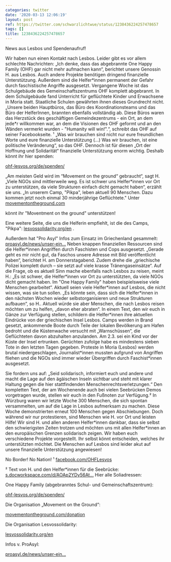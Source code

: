 ```yaml
---
categories: twitter
date: '2020-03-13 12:06:19'
layout: post
ref: https://twitter.com/schwarzlichtwue/status/1238436224257478657
tags: []
title: 1238436224257478657
---
```

News aus Lesbos und Spendenaufruf!



Wir haben nun einen Kontakt nach Lesbos. Leider gibt es vor allem schlechte Nachrichten: „Ich denke, dass das abgebrannte One Happy Family (OHF) gar nicht mehr aufmachen kann“, berichtet unsere Genossin H. aus Lesbos. 
Auch andere Projekte benötigen dringend finanzielle Unterstützung. Außerdem sind die Helfer\*innen permanent der Gefahr durch faschistische Angriffe ausgesetzt. 
Vergangene Woche ist das Schulgebäude des Gemeinschaftszentrums OHF komplett abgebrannt. In dem Schulgebäude fand Unterricht für geflüchtete Kinder und Erwachsene in Moria statt. 
Staatliche Schulen gewährten ihnen dieses Grundrecht nicht. „Unsere beiden Hauptbüros, das Büro des Koordinationsteams und das Büro der HelferInnen, brannten ebenfalls vollständig ab. 
Diese Büros waren das Herzstück des geschäftigen Gemeindezentrums - ein Ort, an dem jede\*r willkommen war, an dem die Visionen des OHF geformt und an den Wänden vermerkt wurden - "Humanity will win!".“, schreibt das OHF auf seiner Facebookseite. ¹ 
„Was wir brauchen sind nicht nur eure freundlichen Worte und eure finanzielle Unterstützung (…) Was wir brauchen, ist eine politische Veränderung“, so das OHF. 
Dennoch ist für diesen „Ort der Hoffnung und Solidarität“ finanzielle Unterstützung enorm wichtig. Deshalb könnt ihr hier spenden:

[ohf-lesvos.org/de/spenden/](https://ohf-lesvos.org/de/spenden/)



„Am meisten Geld wird im “Movement on the ground“ gebraucht“, sagt H. 
„Viele NGOs sind mittlerweile weg. Es ist schwer uns Helfer\*innen vor Ort zu unterstützen, da viele Strukturen einfach dicht gemacht haben“, erzählt sie uns. „In unserem Camp, "Pikpa", leben aktuell 90 Menschen. Dazu kommen jetzt noch einmal 30 minderjährige Geflüchtete." 
Unter [movementontheground.com](https://movementontheground.com)

könnt ihr "Moventment on the ground" unterstützen!

Eine weitere Seite, die uns die Helferin empfiehlt, ist die des Camps, "Pikpa": [lesvossolidarity.org/en](https://lesvossolidarity.org/en) .

Außerdem hat "Pro Asyl" Infos zum Einsatz im Griechenland gesammelt: [proasyl.de/news/unser-ein…](https://www.proasyl.de/news/unser-einsatz-in-griechenland-die-menschenrechte-verteidigen/) 
Neben knappen finanziellen Ressourcen sind die Helfer\*innen Angriffen durch Faschisten und Cops ausgesetzt. „Gerade geht es mir nicht gut, da Faschos unsere Adresse mit Bild veröffentlicht haben“, berichtet H. am Donnerstagabend. 
Zudem drehe die „griechische Polizei komplett durch – sie setzt auf viele krasse Tränengaseinsätze“. Auf die Frage, ob es aktuell Sinn mache ebenfalls nach Lesbos zu reisen, meint H.: 
„Es ist schwer, die Helfer\*innen vor Ort zu unterstützten, da viele NGOs dicht gemacht haben. Im "One Happy Family" haben beispielsweise viele Menschen gearbeitet“. Aktuell seien viele Helfer\*innen auf Lesbos, die nicht wissen, was sie tun sollen. 
„Es könnte sein, dass sich die Helfer\*innen in den nächsten Wochen wieder selbstorganisieren und neue Strukturen aufbauen“, so H.. Aktuell würde sie aber Menschen, die nach Lesbos reisen möchten um zu helfen, „davon eher abraten“. 
In einem Text, den wir euch in Gänze zur Verfügung stellen, schildern die Helfer\*innen ihre aktuellen Eindrücke von der griechischen Insel Lesbos. Camps werden in Brand gesetzt, ankommende Boote durch Teile der lokalen Bevölkerung am Hafen bedroht 
und die Küstenwache versucht mit „Warnschüssen“, die Geflüchteten davon abzuhalten anzulanden. Am 2.3. sei ein Kind vor der Küste der Insel ertrunken. Gerüchten zufolge habe es mindestens sieben Tote in den letzten Tagen gegeben. 
Proteste in Moria (Lesbos) werden brutal niedergeschlagen, Journalist\*innen mussten aufgrund von Angriffen fliehen und die NGOs sind immer wieder Übergriffen durch Faschist\*innen ausgesetzt.

Sie fordern uns auf: „Seid solidarisch, informiert euch und andere 
und macht die Lage auf den ägäischen Inseln sichtbar und steht mit klarer Haltung gegen die hier stattfindenden Menschenrechtsverletzungen.“ Den kompletten Text, der am Wochenende auch bei vielen Seebrücken Demos vorgetragen wurde, stellen wir euch in den Fußnoten zur Verfügung.² 
In Würzburg waren wir letzte Woche 300 Menschen, die sich spontan versammelten, um auf die Lage in Lesbos aufmerksam zu machen. Diese Woche demonstrierten erneut 100 Menschen gegen Abschiebungen. Doch während wir nur protestieren, sind Menschen wie H. vor Ort und leisten Hilfe! 
Wir sind H. und allen anderen Helfer\*innen dankbar, dass sie selbst den schwierigsten Zeiten trotzen und möchten uns mit allen Helfer\*innen an den europäischen Grenzen solidarisch zeigen. 
Wir haben euch verschiedene Projekte vorgestellt. Ihr selbst könnt entscheiden, welches ihr unterstützten möchtet. Die Menschen auf Lesbos sind leider akut auf unsere finanzielle Unterstützung angewiesen!

No Border! No Nation! 
¹ [facebook.com/OHFLesvos](https://www.facebook.com/OHFLesvos)

² Text von H. und den Helfer\*innen für die Seebrücke: [s.docworkspace.com/d/AOAp2YDy56At…](https://s.docworkspace.com/d/AOAp2YDy56At487qm5KdFA) 
Hier alle Soliadressen:

One Happy Family (abgebranntes Schul- und Gemeinschaftszentrum):

[ohf-lesvos.org/de/spenden/](https://ohf-lesvos.org/de/spenden/)

Die Organisation „Movement on the Ground“:

[movementontheground.com/donation](https://movementontheground.com/donation)

Die Organisation Lesvossolidarity:

[lesvossolidarity.org/en](https://lesvossolidarity.org/en)

Infos v. ProAsyl:

[proasyl.de/news/unser-ein…](https://www.proasyl.de/news/unser-einsatz-in-griechenland-die-menschenrechte-verteidigen/) 